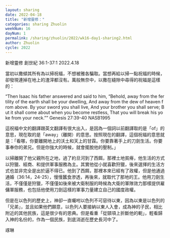 ```yaml
---
layout: sharing
date: 2022-04-18
title: "新增靈修："
categories: sharing Zhuolin
weekNum: 16
dayNum: 1
permalink: /sharing/zhuolin/2022/wk16-day1-sharing2.html
author: Zhuolin
cycle: 2022
---  
```

新增靈修 創世紀 36:1-37:1
2022.4.18

當初以撒傾其所有為以掃祝福，不想被雅各騙取。當想再給以掃一點祝福的時候，卻發現連掉在地上的渣滓都沒有。萬般無奈中，以撒在縫隙中尋得的祝福是這樣的：

“Then Isaac his father answered and said to him, “Behold, away from the fertility of the earth shall be your dwelling, And away from the dew of heaven from above. By your sword you shall live, And your brother you shall serve; But it shall come about when you become restless, That you will break his yoke from your neck.””
‭‭Genesis‬ ‭27:39-40‬ ‭NASB1995‬‬

這祝福中文的翻譯跟英文翻譯有很大出入，是因為一個詞以前翻譯取的是「of」的意思，現在取的是「away」（離開）的意思。按照現在的翻譯，這個祝福的意思就是：「看哪，你要離開地上的沃土和天上的甘霖。你要靠著手上的刀劍生活。你要事奉你的弟兄。但是你強大的時候，就會擺脫他的壓制。」

以掃離開了他父親所在之地，過了約旦河到了西餌，那裡土地貧瘠，他生活的方式以狩獵、經商、和提供軍事服務為主。其實他從小就喜歡狩獵，後來選擇的生活方式也並非完全是出於逼不得已。他到了西餌，那裡本來已經有了政權，但是他通過通婚（36:14，24-25），慢慢蠶食滲透，再後來，就取代了那地的王。他用刀劍生活，不僅僅是狩獵，不僅僅如後來被大衛制服的時候為大衛的軍隊效力那樣提供雇傭軍服務，也包括他使用刀劍這樣的軍事力量建立自己的國度政權。

但是在以色列的歷史上，神卻一直囑咐以色列不可惡待以東，因為以東是以色列的「兄弟」，並且如果他們願意，以色列人要接納以東人入會，成為神的子民，相比附近的其他民族，這是很少有的恩典。但是看重「從頸項上折斷他的軛」，輕看歸入神的名份的，作為一個民族，到底消逝在歷史長河中了。

琢琳

